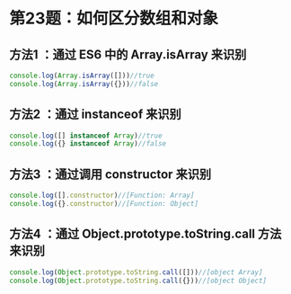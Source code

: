 # 第23题：如何区分数组和对象

## 方法1 ：通过 ES6 中的 Array.isArray 来识别

```js
console.log(Array.isArray([]))//true
console.log(Array.isArray({}))//false
```

## 方法2 ：通过 instanceof 来识别

```js
console.log([] instanceof Array)//true
console.log({} instanceof Array)//false
```

## 方法3 ：通过调用 constructor 来识别

```js
console.log([].constructor)//[Function: Array]
console.log({}.constructor)//[Function: Object]
```

## 方法4 ：通过 Object.prototype.toString.call 方法来识别

```js
console.log(Object.prototype.toString.call([]))//[object Array]  
console.log(Object.prototype.toString.call({}))//[object Object]  
```